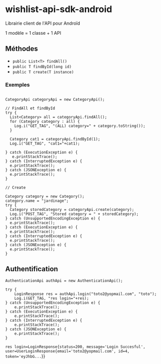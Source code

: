 # wishlist-api-sdk-android
Librairie client de l'API pour Androïd

1 modèle = 1 classe + 1 API  

## Méthodes
- `public List<T> findAll()`
- `public T findById(long id)`
- `public T create(T instance)`

### Exemples
```

CategoryApi categoryApi = new CategoryApi();

// FindAll et findById
try {
  List<Category> all = categoryApi.findAll();
  for (Category category : all) {
    Log.i("GET_TAG", "(ALL) category=" + category.toString());
  }

  Category cat1 = categoryApi.findById(1);
  Log.i("GET_TAG", "cat1="+cat1);

} catch (ExecutionException e) {
   e.printStackTrace();
} catch (InterruptedException e) {
  e.printStackTrace();
} catch (JSONException e) {
  e.printStackTrace();
}

// Create

Category category = new Category();
category.name = "jardinage";
try {
  Category storedCategory = categoryApi.create(category);
  Log.i("POST_TAG", "Stored category = " + storedCategory);
} catch (UnsupportedEncodingException e) {
  e.printStackTrace();
} catch (ExecutionException e) {
  e.printStackTrace();
} catch (InterruptedException e) {
  e.printStackTrace();
} catch (JSONException e) {
  e.printStackTrace();
}
```

## Authentification
```
AuthenticationApi authApi = new AuthenticationApi();

try {
    LoginResponse res = authApi.login("toto2@yopmail.com", "toto");
    Log.i(GET_TAG, "res login="+res);
} catch (UnsupportedEncodingException e) {
    e.printStackTrace();
} catch (ExecutionException e) {
    e.printStackTrace();
} catch (InterruptedException e) {
    e.printStackTrace();
} catch (JSONException e) {
    e.printStackTrace();
}
```

`res login=LoginResponse{status=200, message='Login Succesful', user=UserLoginResponse{email='toto2@yopmail.com', id=4, token='eyJhbG...`}}
